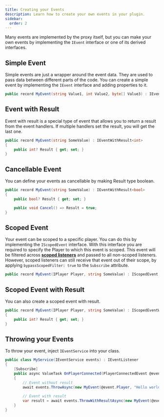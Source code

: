 ```yaml
---
title: Creating your Events
description: Learn how to create your own events in your plugin.
sidebar:
  order: 2
---
```


Many events are implemented by the proxy itself, but you can make your own events by implementing the `IEvent` interface or one of its derived interfaces.

## Simple Event
Simple events are just a wrapper around the event data. They are used to pass data between different parts of the code. 
You can create a simple event by implementing the `IEvent` interface and adding properties to it.
```csharp
public record MyEvent(string Value1, int Value2, byte[] Value3) : IEvent;
```

## Event with Result
Event with result is a special type of event that allows you to return a result from the event handlers.
If multiple handlers set the result, you will get the last one.
```csharp
public record MyEvent(string SomeValue) : IEventWithResult<int>
{
    public int? Result { get; set; }
}
```

## Cancellable Event
You can define your events as cancellable by making Result type boolean.
```csharp
public record MyEvent(string SomeValue) : IEventWithResult<bool>
{
    public bool? Result { get; set; }

    public void Cancel() => Result = true;
}
```

## Scoped Event
Your event can be scoped to a specific player. You can do this by implementing the `IScopedEvent` interface.
With this interface you are required to specify the Player to which this event is scoped.
This event will be filtered across [**scoped listeners**](/docs/developing-plugins/services/scoped) and passed to all non-scoped listeners.
However, scoped listeners can still receive that event out of their scope, by applying `bypassScopedFilter: true` to the `Subscribe` attribute.
```csharp
public record MyEvent(IPlayer Player, string SomeValue) : IScopedEvent;
```

## Scoped Event with Result
You can also create a scoped event with result.
```csharp
public record MyEvent(IPlayer Player, string SomeValue) : IScopedEventWithResult<int>
{
    public int? Result { get; set; }
}
```

## Throwing your Events
To throw your event, inject `IEventService` into your class.

```csharp
public class MyService(IEventService events) : IEventListener
{
    [Subscribe]
    public async ValueTask OnPlayerConnected(PlayerConnectedEvent @event, CancellationToken cancellationToken)
    {
        // Event without result
        await events.ThrowAsync(new MyEvent(@event.Player, "Hello world!"), cancellationToken);
        
        // Event with result
        var result = await events.ThrowWithResultAsync(new MyEvent(@event.Player, "Hello world!"), cancellationToken);
    }
}
```